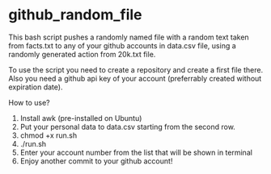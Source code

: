 # github_random_file

This bash script pushes a randomly named file with a random text taken from facts.txt to any of your github accounts in data.csv file, using a randomly generated action from 20k.txt file.

To use the script you need to create a repository and create a first file there.
Also you need a github api key of your account (preferrably created without expiration date).

How to use?

1. Install awk (pre-installed on Ubuntu)
2. Put your personal data to data.csv starting from the second row.
3. chmod +x run.sh
4. ./run.sh
5. Enter your account number from the list that will be shown in terminal
6. Enjoy another commit to your github account!
